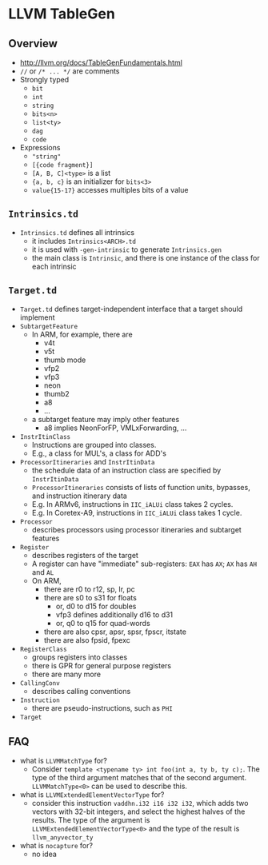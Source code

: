 LLVM TableGen
=============

## Overview

- <http://llvm.org/docs/TableGenFundamentals.html>
- `//` or `/* ... */` are comments
- Strongly typed
  - `bit`
  - `int`
  - `string`
  - `bits<n>`
  - `list<ty>`
  - `dag`
  - `code`
- Expressions
  - `"string"`
  - `[{code fragment}]`
  - `[A, B, C]<type>` is a list
  - `{a, b, c}` is an initializer for `bits<3>`
  - `value{15-17}` accesses multiples bits of a value

## `Intrinsics.td`

- `Intrinsics.td` defines all intrinsics
  - it includes `Intrinsics<ARCH>.td`
  - it is used with `-gen-intrinsic` to generate `Intrinsics.gen`
  - the main class is `Intrinsic`, and there is one instance of the class for
    each intrinsic

## `Target.td`

- `Target.td` defines target-independent interface that a target should
  implement
- `SubtargetFeature`
  - In ARM, for example, there are
    - v4t
    - v5t
    - thumb mode
    - vfp2
    - vfp3
    - neon
    - thumb2
    - a8
    - ...
  - a subtarget feature may imply other features
    - a8 implies NeonForFP, VMLxForwarding, ...
- `InstrItinClass`
  - Instructions are grouped into classes.
  - E.g., a class for MUL's, a class for ADD's
- `ProcessorItineraries` and `InstrItinData`
  - the schedule data of an instruction class are specified by `InstrItinData`
  - `ProcessorItineraries` consists of lists of function units, bypasses, and
    instruction itinerary data
  - E.g. In ARMv6, instructions in `IIC_iALUi` class takes 2 cycles.
  - E.g. In Coretex-A9, instructions in `IIC_iALUi` class takes 1 cycle.
- `Processor`
  - describes processors using processor itineraries and subtarget features
- `Register`
  - describes registers of the target
  - A register can have "immediate" sub-registers: `EAX` has `AX`; `AX` has
    `AH` and `AL`
  - On ARM,
    - there are r0 to r12, sp, lr, pc
    - there are s0 to s31 for floats
      * or, d0 to d15 for doubles
      * vfp3 defines additionally d16 to d31
      * or, q0 to q15 for quad-words
    - there are also cpsr, apsr, spsr, fpscr, itstate
    - there are also fpsid, fpexc
- `RegisterClass`
  - groups registers into classes
  - there is GPR for general purpose registers
  - there are many more
- `CallingConv`
  - describes calling conventions
- `Instruction`
  - there are pseudo-instructions, such as `PHI`
- `Target`

## FAQ

- what is `LLVMMatchType` for?
  - Consider `template <typename ty> int foo(int a, ty b, ty c);`.  The type
    of the third argument matches that of the second argument.
    `LLVMMatchType<0>` can be used to describe this.
- what is `LLVMExtendedElementVectorType` for?
  - consider this instruction `vaddhn.i32 i16 i32 i32`, which adds two vectors
    with 32-bit integers, and select the highest halves of the results.  The
    type of the argument is `LLVMExtendedElementVectorType<0>` and the type of
    the result is `llvm_anyvector_ty`
- what is `nocapture` for?
  - no idea
